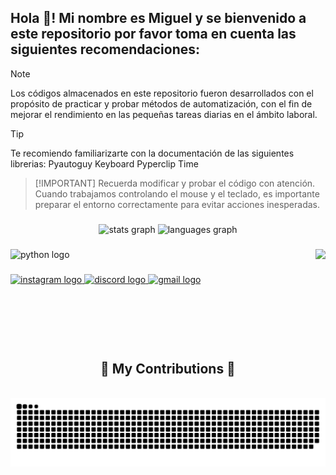 <h2 align="left">Hola 👋! Mi nombre es Miguel y se bienvenido a este repositorio por favor toma en cuenta las siguientes recomendaciones:</h2>

> [!NOTE]
> Los códigos almacenados en este repositorio fueron desarrollados con el propósito de practicar y probar métodos de automatización, con el fin de mejorar el rendimiento en las pequeñas tareas diarias en el ámbito laboral.

> [!TIP]
> Te recomiendo familiarizarte con la documentación de las siguientes librerias:
> Pyautoguy
> Keyboard
> Pyperclip
> Time

>  [!IMPORTANT]
> Recuerda modificar y probar el código con atención. Cuando trabajamos controlando el mouse y el teclado, es importante preparar el entorno correctamente para evitar acciones inesperadas.

###

<div align="center">
  <img src="https://github-readme-stats.vercel.app/api?username=Miguel-414&hide_title=false&hide_rank=false&show_icons=true&include_all_commits=true&count_private=true&disable_animations=false&theme=dracula&locale=en&hide_border=false" height="150" alt="stats graph"  />
  <img src="https://github-readme-stats.vercel.app/api/top-langs?username=Miguel-414&locale=en&hide_title=false&layout=compact&card_width=320&langs_count=5&theme=dracula&hide_border=false" height="150" alt="languages graph"  />
</div>

###

###

<img align="right" height="150" src="https://media.tenor.com/6JptszQgCnkAAAAi/text-work.gif"  />

###

<div align="left">
  <img src="https://cdn.jsdelivr.net/gh/devicons/devicon/icons/python/python-original.svg" height="30" alt="python logo"  />
</div>

###

<div align="left">
  <a href="https://www.instagram.com/migue_stars/" target="_blank">
    <img src="https://img.shields.io/static/v1?message=Instagram&logo=instagram&label=&color=E4405F&logoColor=white&labelColor=&style=for-the-badge" height="35" alt="instagram logo" />
  </a>
  <a href="https://discord.com/users/anubis2044" target="_blank">
    <img src="https://img.shields.io/static/v1?message=Discord&logo=discord&label=&color=7289DA&logoColor=white&labelColor=&style=for-the-badge" height="35" alt="discord logo" />
  </a>
  <a href="mailto:mpachon414@gmail.com" target="_blank">
    <img src="https://img.shields.io/static/v1?message=Gmail&logo=gmail&label=&color=D14836&logoColor=white&labelColor=&style=for-the-badge" height="35" alt="gmail logo" />
  </a>
</div>

###

<br clear="both">

<div align="center">
  <h2>🐍 My Contributions 🐍</h2>
  <br>
  <img alt="snake eating my contributions" src="https://raw.githubusercontent.com/salesp07/salesp07/output/github-contribution-grid-snake.svg" />
  
  <br/><br/><br/>
</div>

###